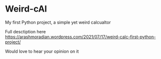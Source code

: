 # Weird-cAl
My first Python project, a simple yet weird calcualtor 

Full desctiption here https://arashmoradian.wordpress.com/2021/07/17/weird-calc-first-python-project/

Would love to hear your opinion on it
